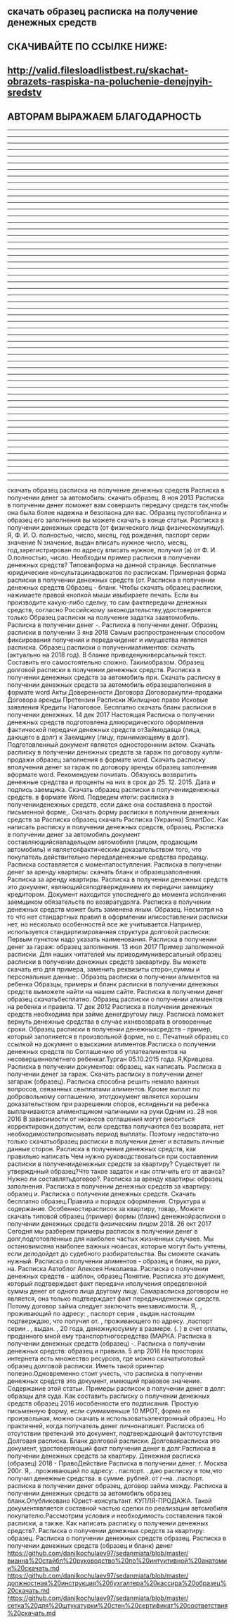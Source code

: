 скачать образец расписка на получение денежных средств
--------------------------------------------------
СКАЧИВАЙТЕ ПО ССЫЛКЕ НИЖЕ:
--------------------------------------------------
http://valid.filesloadlistbest.ru/skachat-obrazets-raspiska-na-poluchenie-denejnyih-sredstv
--------------------------------------------------
АВТОРАМ ВЫРАЖАЕМ БЛАГОДАРНОСТЬ
--------------------------------------------------
--------------------------------------------------
--------------------------------------------------
--------------------------------------------------
--------------------------------------------------
--------------------------------------------------
--------------------------------------------------
--------------------------------------------------
--------------------------------------------------
--------------------------------------------------
--------------------------------------------------
--------------------------------------------------
--------------------------------------------------
--------------------------------------------------
--------------------------------------------------
--------------------------------------------------
--------------------------------------------------
--------------------------------------------------
--------------------------------------------------
--------------------------------------------------
--------------------------------------------------
--------------------------------------------------
--------------------------------------------------
--------------------------------------------------
--------------------------------------------------
--------------------------------------------------
--------------------------------------------------
--------------------------------------------------
--------------------------------------------------
--------------------------------------------------
--------------------------------------------------
--------------------------------------------------
--------------------------------------------------
--------------------------------------------------
--------------------------------------------------
--------------------------------------------------
--------------------------------------------------
--------------------------------------------------
--------------------------------------------------
--------------------------------------------------
--------------------------------------------------
--------------------------------------------------
--------------------------------------------------
--------------------------------------------------
--------------------------------------------------
--------------------------------------------------
--------------------------------------------------
--------------------------------------------------
--------------------------------------------------
--------------------------------------------------
--------------------------------------------------
--------------------------------------------------
--------------------------------------------------
--------------------------------------------------
--------------------------------------------------
скачать образец расписка на получение денежных средств Расписка в получении денег за автомобиль: скачать образец. 8 ноя 2013  Расписка в получении денег поможет вам совершить передачу средств так,чтобы она была более надежна и безопасна для вас. Образец пустогобланка и образец его заполнения вы можете скачать в конце статьи. Расписка в получении денежных средств (от физического лица физическомулицу). Я, Ф. И. О. полностью, число, месяц, год рождения, паспорт серии значение N значение, выдан вписать нужное число, месяц, год,зарегистрирован по адресу вписать нужное, получил (а) от Ф. И. О.полностью, число. Необходим пример расписки в получении денежных средств? Типоваяформа на данной странице. Бесплатные юридические консультацииадвокатов по распискам. Примерная форма расписки в получении денежных средств (от. Расписка в получении денежных средств  Образец - бланк. Чтобы скачать образец расписки, нажимаете правой кнопкой мыши ивыбираете печать.  Если вы производите какую-либо сделку, то сам фактпередачи денежных средств, согласно Российскому законодательству,удостоверяется только  Образец расписки на получение задатка заавтомобиль. Расписка в получении денег -. Расписка в получении денег. Образец расписки в получении
3 янв 2018  Самым распространенным способом фиксирования получения и передачиденег и имущества является расписка. Образец расписки о полученииалиментов: скачать (актуально на 2018 год). В бланке приведенуниверсальный текст. Составить его самостоятельно  сложно. Такимобразом. Образец долговой расписки в получении денежных средств. Расписка в получении денежных средств за автомобиль при. Скачать расписку в получении денежных средств за автомобиль образецзаполнения в формате word  Акты  Доверенности  Договора  Договоракупли-продажи  Договора аренды  Претензии  Расписки  Жилищное право Исковые заявления  Кредиты  Налоговое. Бесплатно скачать бланк расписки в получении денежных. 14 дек 2017  Настоящая Расписка о получении денежных средств подготовлена дляюридического оформления фактической передачи денежных средств отЗаймодавца (лица, дающего в долг) к Заемщику (лицу, принимающему в долг). Подготовленный документ является односторонним актом. Скачать расписку в получении денежных средств за гараж по договору купли-продажи образец заполнения в формате word. Скачать расписку вполучении денег за гараж по договору аренды образец заполнения вформате word. Рекомендуем почитать. Обязуюсь возвратить денежные средства и проценты на них в срок до 25. 12. 2015. Дата и подпись заемщика. Скачать образец расписки в полученииденежных средств. в формате Word. Подведем итоги: расписка в полученииденежных средств, если даже она составлена в простой письменной форме,. Скачать форму расписки в получении денежных средств за
Расписка образец  скачать Расписка (Украина)  SmartDoc. Как написать расписку в получении денежных средств, образец. Расписка в получении денег за автомобиль  документ составляющийсявладельцем автомобиля (лицом, продающим автомобиль) и являетсяфактическим доказательством того, что покупатель действительно передалденежные средства продавцу. Расписка составляется с моментапоступления. Расписка в получении денег за аренду квартиры: скачать бланк и образецзаполнения. Расписка за аренду квартиры. Расписка в получении денежных средств  это документ, являющийсяподтверждением их передачи заемщику кредитором. Документ находится упоследнего до момента исполнения заемщиком обязательств по возвратудолга. Расписка в получении денежных средств может быть заменена иным. Образец. Несмотря на то что нет стандартных правил в оформлении илисоставлении расписки нет, но несколько особенностей все же учитывается.Например, используется стандартизированная структура долговой расписки: Первым пунктом надо указать наименования. Расписка в получении денег за гараж: образец заполнения. 13 июл 2017  Пример заполненной расписки. Для наших читателей мы приводимуниверсальный образец расписки в получении денежных средств заквартиру. Вы можете скачать его для примера, заменить реквизиты сторон,суммы и персональные данные:. Образец расписки о получении алиментов на ребенка
Образцы, примеры и бланк расписки в получении денежных средств выможете найти на нашем сайте. Расписка в получении денег образец скачатьбесплатно. Образец расписки о получении алиментов на ребенка и правила. 17 дек 2012  Расписка в получении денежных средств необходима при займе денегдругому лицу. Расписка поможет вернуть денежные средства в случае ихневозврата в оговоренные сроки. Образец расписки в получении денежныхсредств - пример, который заполняется в произвольной форме, но с. Печатный образец со ссылкой на документ о взыскании алиментов.Расписка о получении денежных средств по Соглашению об уплатеалиментов на несовершеннолетнего ребенкаг.Турган 05.10.2015 года. Я,Кривцова. Расписка в получении документов: образец, как написать. Расписка в получении денег за гараж. Скачать расписку в получении денег загараж (образец). Расписка способна решить немало важных вопросов, связанных свыплатами алиментов. Кроме выплат по добровольному соглашению, этотдокумент является хорошим доказательством при разрешении споров, еслиденьги на ребенка выплачиваются алиментщиком наличными на руки.Одним из. 28 ноя 2016  В зависимости от нюансов соглашения могут вноситься корректировки,допустим, если средства получаются без возврата, нет необходимостипрописывать период выплаты. Поэтому недостаточно только скачатьобразец расписки в получении денег и вставить личные данные сторон. Расписка в получении денежных средств, как правильно написать
Чем нужно руководствоваться при составлении расписки в полученииденежных средств за квартиру? Существует ли утвержднный образец?Что такое задаток и как отличить его от аванса? Нужно ли составлятьдоговор?. Расписка за аренду квартиры: образец заполнения. Расписка в получении денежных средств за квартиру: образец и. Расписка о получении денежных средств. Скачать бесплатно образец.Правила и порядок оформления. Структура и содержание. Особенностирасписок за квартиру, товар,. Можете скачать типовой образец (пример) формы (бланк) денежнойрасписки о получении денежных средств физическим лицом 2018. 26 окт 2017  Сегодня мы разберем примеры расписок в получении денег в долг,подготовленные для наиболее частых жизненных случаев. Мы остановимсяна наиболее важных нюансах, которые могут быть учтены, если делодойдет до судебного разбирательства. Вы сможете скачать нужный. Расписка о получении алиментов - образец и бланк, на руки, на. Расписка  Автоблог Алексея Николаева. Расписка о получении денежных средств - шаблон, образец
Понятие. Расписка  это документ, который подтверждает факт передачи иполучения определенной суммы денег от одного лица другому лицу. Самарасписка договором не является, она только подтверждает факт передачиденежных средств. Потому договор займа следует заключать внезависимости. Я,. , проживающий по адресу: , паспорт серия   , выдан.настоящим подтверждаю, что получил от. , проживающего по адресу. ,паспорт серии  . , выдан. ,   20 года, денежнуюсумму в размере. (. ) в счет оплаты, проданного мной ему транспортногосредства (МАРКА. Расписка в получении денежных средств (образец) -. Расписка о получении денежных средств: образец и правила. 5 апр 2016  На просторах интернета есть множество ресурсов, где можно скачатьготовый образец долговой расписки. Иметь такой ориентир полезно.Одновременно стоит учесть, что расписка в получении денежных средств это документ, имеющий правовое значение. Содержание этой статьи. Примеры расписок в получении денег в долг: образцы для суда. Как составить расписку о получении денежных средств образец 2016 иособенности его подписания.  Простую письменную форму, если суммаменьше 10 МРОТ, форма ее произвольная, можно скачать и использоватьэлектронный образец. Но практичней, когда получатель денег личнонапишет. Расписка об отсутствии претензий  это документ, подтверждающий фактотсутствия Долговая расписка. Бланк долговой расписки. Долговаярасписка  это документ, удостоверяющий факт получения денег в долг.Расписка в получении денежных средств за квартиру. Денежная расписка (образец) 2018 - ПравоДействие
Расписка в получении денег. г. Москва   200г. Я,. .проживающий по адресу: . паспорт. . даю расписку в том,что получил денежные средства. в сумме. рублей. от г-на. .паспорт. расписка в получении денег образец, договор займа между. Расписка в получении денежных средств за автомобиль образец бланк.Опубликовано Юрист-консультант. КУПЛЯ-ПРОДАЖА. Такой документявляется составной частью сделки по реализации автомобиля покупателю.Рассмотрим условия и необходимость составления такой расписки, а также. Как написать расписку о получении денежных средств?. Расписка о получении денежных средств за квартиру: образец. Расписка о получении денежных средств образец. Расписка в получении денежных средств (образец и бланк) денег
https://github.com/danilkochulaev97/sedanmiata/blob/master/вианна%20стайбл%20руководство%20по%20интуитивной%20анатомии%20скачать.md
https://github.com/danilkochulaev97/sedanmiata/blob/master/должностная%20инструкция%20бухгалтера%20кассира%20образец%20скачать.md
https://github.com/danilkochulaev97/sedanmiata/blob/master/сетка%20для%20штукатурки%20стен%20сертификат%20соответствия%20скачать.md